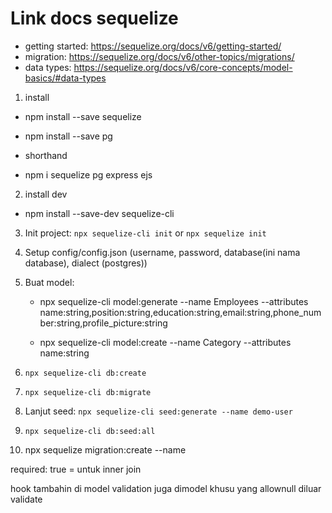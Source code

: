 # Link docs sequelize
- getting started: https://sequelize.org/docs/v6/getting-started/
- migration: https://sequelize.org/docs/v6/other-topics/migrations/
- data types: https://sequelize.org/docs/v6/core-concepts/model-basics/#data-types

1. install
- npm install --save sequelize
- npm install --save pg 

- shorthand
- npm i sequelize pg express ejs

2. install dev
- npm install --save-dev sequelize-cli

3. Init project:
`npx sequelize-cli init` or `npx sequelize init`

4. Setup config/config.json (username, password, database(ini nama database), dialect (postgres))

5. Buat model:
   -  npx sequelize-cli model:generate --name Employees --attributes name:string,position:string,education:string,email:string,phone_number:string,profile_picture:string

   -  npx sequelize-cli model:create --name Category --attributes name:string

6. `npx sequelize-cli db:create`

7. `npx sequelize-cli db:migrate`

8. Lanjut seed: `npx sequelize-cli seed:generate --name demo-user`

15. `npx sequelize-cli db:seed:all`


16. npx sequelize migration:create --name <name file>


required: true = untuk inner join

hook tambahin di model
validation juga dimodel khusu yang allownull diluar validate


<!-- yang punya foreignkey dia belongsTo -->